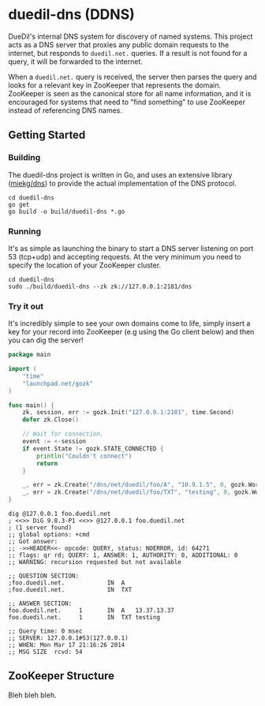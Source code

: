 
duedil-dns (DDNS)
=================

DueDil's internal DNS system for discovery of named systems. This project acts as a DNS server that proxies any public domain requests to the internet, but responds to `duedil.net.` queries. If a result is not found for a query, it will be forwarded to the internet.

When a `duedil.net.` query is received, the server then parses the query and looks for a relevant key in ZooKeeper that represents the domain. ZooKeeper is seen as the canonical store for all name information, and it is encouraged for systems that need to "find something" to use ZooKeeper instead of referencing DNS names.

## Getting Started

### Building

The duedil-dns project is written in Go, and uses an extensive library ([miekg/dns](https://github.com/miekg/dns)) to provide the actual implementation of the DNS protocol.

````shell
cd duedil-dns
go get
go build -o build/duedil-dns *.go
````

### Running

It's as simple as launching the binary to start a DNS server listening on port 53 (tcp+udp) and accepting requests. At the very minimum you need to specify the location of your ZooKeeper cluster.

````shell
cd duedil-dns
sudo ./build/duedil-dns --zk zk://127.0.0.1:2181/dns
````

### Try it out

It's incredibly simple to see your own domains come to life, simply insert a key for your record into ZooKeeper (e.g using the Go client below) and then you can dig the server!

````go
package main

import (
    "time"
    "launchpad.net/gozk"
)

func main() {
    zk, session, err := gozk.Init("127.0.0.1:2181", time.Second)
    defer zk.Close()

    // Wait for connection.
    event := <-session
    if event.State != gozk.STATE_CONNECTED {
        println("Couldn't connect")
        return
    }

    _, err = zk.Create("/dns/net/duedil/foo/A", "10.9.1.5", 0, gozk.WorldACL(gozk.PERM_ALL))
    _, err = zk.Create("/dns/net/duedil/foo/TXT", "testing", 0, gozk.WorldACL(gozk.PERM_ALL))
}
````

````shell
dig @127.0.0.1 foo.duedil.net
; <<>> DiG 9.8.3-P1 <<>> @127.0.0.1 foo.duedil.net
; (1 server found)
;; global options: +cmd
;; Got answer:
;; ->>HEADER<<- opcode: QUERY, status: NOERROR, id: 64271
;; flags: qr rd; QUERY: 1, ANSWER: 1, AUTHORITY: 0, ADDITIONAL: 0
;; WARNING: recursion requested but not available
 
;; QUESTION SECTION:
;foo.duedil.net.            IN  A
;foo.duedil.net.            IN  TXT
 
;; ANSWER SECTION:
foo.duedil.net.     1       IN  A   13.37.13.37
foo.duedil.net.     1       IN  TXT testing
 
;; Query time: 0 msec
;; SERVER: 127.0.0.1#53(127.0.0.1)
;; WHEN: Mon Mar 17 21:16:26 2014
;; MSG SIZE  rcvd: 54
````

## ZooKeeper Structure

Bleh bleh bleh.
